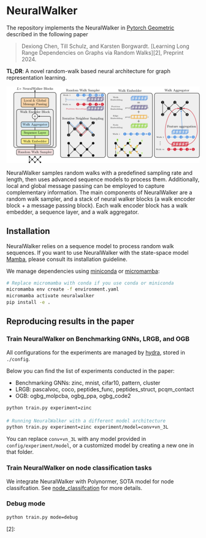 # NeuralWalker

The repository implements the NeuralWalker in [Pytorch Geometric][1] described in the following paper

>Dexiong Chen, Till Schulz, and Karsten Borgwardt.
[Learning Long Range Dependencies on Graphs via Random Walks][2], Preprint 2024.

**TL;DR**: A novel random-walk based neural architecture for graph representation learning.

![NeuralWalker](images/overview.png)

NeuralWalker samples random walks with a predefined sampling rate and length, then uses advanced sequence models to process them. 
Additionally, local and global message passing can be employed to capture complementary information.
The main components of NeuralWalker are a random walk sampler, and a stack of neural walker blocks (a walk encoder block + a message passing block).
Each walk encoder block has a walk embedder, a sequence layer, and a walk aggregator.

## Installation

NeuralWalker relies on a sequence model to process random walk sequences. If you want to use NeuralWalker with the state-space model [Mamba](https://github.com/state-spaces/mamba),
please consult its installation guideline.

We manage dependencies using [miniconda](https://docs.conda.io/projects/miniconda/en/latest) or [micromamba](https://mamba.readthedocs.io/en/latest/installation/micromamba-installation.html):

```bash
# Replace micromamba with conda if you use conda or miniconda
micromamba env create -f environment.yaml 
micromamba activate neuralwalker
pip install -e .
```

## Reproducing results in the paper

### Train NeuralWalker on Benchmarking GNNs, LRGB, and OGB

All configurations for the experiments are managed by [hydra](https://hydra.cc/), stored in `./config`.

Below you can find the list of experiments conducted in the paper:

- Benchmarking GNNs: zinc, mnist, cifar10, pattern, cluster
- LRGB: pascalvoc, coco, peptides_func, peptides_struct, pcqm_contact
- OGB: ogbg_molpcba, ogbg_ppa, ogbg_code2

```bash
python train.py experiment=zinc

# Running NeuralWalker with a different model architecture
python train.py experiment=zinc experiment/model=conv+vn_3L
```

You can replace `conv+vn_3L` with any model provided in `config/experiment/model`, or a customized model by creating a new one in that folder.

### Train NeuralWalker on node classification tasks

We integrate NeuralWalker with Polynormer, SOTA model for node classifcation. See [node_classifcation](./node_classification) for more details.


### Debug mode

```bash
python train.py mode=debug
```


[1]: https://pytorch-geometric.readthedocs.io/
[2]: 